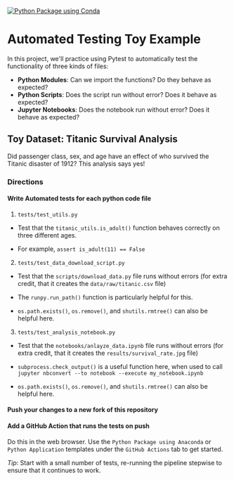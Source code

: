 [![Python Package using Conda](https://github.com/hpelin/automatedTesting/actions/workflows/pytest_titanic.yml/badge.svg)](https://github.com/hpelin/automatedTesting/actions/workflows/pytest_titanic.yml)

# Automated Testing Toy Example

In this project, we'll practice using Pytest to automatically test the functionality of three kinds of files:
  - **Python Modules**: Can we import the functions?  Do they behave as expected?
  - **Python Scripts**: Does the script run without error?  Does it behave as expected?
  - **Jupyter Notebooks**: Does the notebook run without error?  Does it behave as expected?
  


## Toy Dataset: Titanic Survival Analysis

Did passenger class, sex, and age have an effect of who survived the Titanic disaster of 1912?  This analysis says yes!

### Directions

#### Write Automated tests for each python code file

  1. `tests/test_utils.py`
  
  - Test that the `titanic_utils.is_adult()` function behaves correctly on three different ages.
    
  -  For example, `assert is_adult(11) == False`
    
  2. `tests/test_data_download_script.py`
  
  - Test that the `scripts/download_data.py` file runs without errors (for extra credit, that it creates the `data/raw/titanic.csv` file)
    
  - The `runpy.run_path()` function is particularly helpful for this.  
    
  - `os.path.exists()`, `os.remove()`, and `shutils.rmtree()` can also be helpful here.
    
  3. `tests/test_analysis_notebook.py`
  
  - Test that the `notebooks/anlayze_data.ipynb` file runs without errors (for extra credit, that it creates the `results/survival_rate.jpg` file)
  
  - `subprocess.check_output()` is a useful function here, when used to call `jupyter nbconvert --to notebook --execute my_notebook.ipynb`
  
  - `os.path.exists()`, `os.remove()`, and `shutils.rmtree()` can also be helpful here.
    

#### Push your changes to a new fork of this repository


#### Add a GitHub Action that runs the tests on push

Do this in the web browser.  Use the `Python Package using Anaconda` or `Python Application` templates under the `GitHub Actions` tab to get started.

*Tip*: Start with a small number of tests, re-running the pipeline stepwise to ensure that it continues to work.

